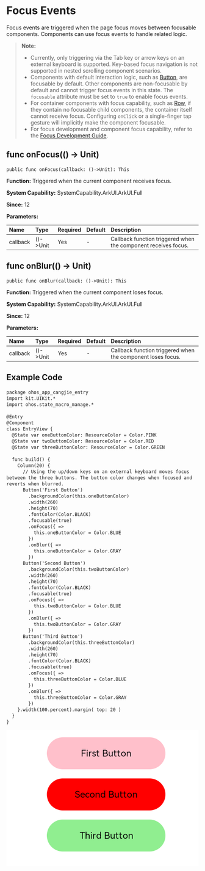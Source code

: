 # Focus Events

Focus events are triggered when the page focus moves between focusable components. Components can use focus events to handle related logic.

> **Note:**
>
> - Currently, only triggering via the Tab key or arrow keys on an external keyboard is supported. Key-based focus navigation is not supported in nested scrolling component scenarios.
> - Components with default interaction logic, such as [Button](./cj-button-picker-button.md), are focusable by default. Other components are non-focusable by default and cannot trigger focus events in this state. The `focusable` attribute must be set to `true` to enable focus events.
> - For container components with focus capability, such as [Row](./cj-row-column-stack-row.md), if they contain no focusable child components, the container itself cannot receive focus. Configuring `onClick` or a single-finger tap gesture will implicitly make the component focusable.
> - For focus development and component focus capability, refer to the [Focus Development Guide](../../../Dev_Guide/source_en/arkui-cj/cj-common-events-focus-event.md).

## func onFocus(() -> Unit)

```cangjie
public func onFocus(callback: ()->Unit): This
```

**Function:** Triggered when the current component receives focus.

**System Capability:** SystemCapability.ArkUI.ArkUI.Full

**Since:** 12

**Parameters:**

| Name     | Type      | Required | Default | Description                              |
|:---------|:----------|:---------|:--------|:-----------------------------------------|
| callback | ()->Unit  | Yes      | -       | Callback function triggered when the component receives focus. |

## func onBlur(() -> Unit)

```cangjie
public func onBlur(callback: ()->Unit): This
```

**Function:** Triggered when the current component loses focus.

**System Capability:** SystemCapability.ArkUI.ArkUI.Full

**Since:** 12

**Parameters:**

| Name     | Type      | Required | Default | Description                              |
|:---------|:----------|:---------|:--------|:-----------------------------------------|
| callback | ()->Unit  | Yes      | -       | Callback function triggered when the component loses focus. |

## Example Code

<!-- run -->

```cangjie
package ohos_app_cangjie_entry
import kit.UIKit.*
import ohos.state_macro_manage.*

@Entry
@Component
class EntryView {
  @State var oneButtonColor: ResourceColor = Color.PINK
  @State var twoButtonColor: ResourceColor = Color.RED
  @State var threeButtonColor: ResourceColor = Color.GREEN

  func build() {
    Column(20) {
      // Using the up/down keys on an external keyboard moves focus between the three buttons. The button color changes when focused and reverts when blurred.
      Button('First Button')
        .backgroundColor(this.oneButtonColor)
        .width(260)
        .height(70)
        .fontColor(Color.BLACK)
        .focusable(true)
        .onFocus({ =>
          this.oneButtonColor = Color.BLUE
        })
        .onBlur({ =>
          this.oneButtonColor = Color.GRAY
        })
      Button('Second Button')
        .backgroundColor(this.twoButtonColor)
        .width(260)
        .height(70)
        .fontColor(Color.BLACK)
        .focusable(true)
        .onFocus({ =>
          this.twoButtonColor = Color.BLUE
        })
        .onBlur({ =>
          this.twoButtonColor = Color.GRAY
        })
      Button('Third Button')
        .backgroundColor(this.threeButtonColor)
        .width(260)
        .height(70)
        .fontColor(Color.BLACK)
        .focusable(true)
        .onFocus({ =>
          this.threeButtonColor = Color.BLUE
        })
        .onBlur({ =>
          this.threeButtonColor = Color.GRAY
        })
    }.width(100.percent).margin( top: 20 )
  }
}
```

![focus_event](figures/focus_event.png)